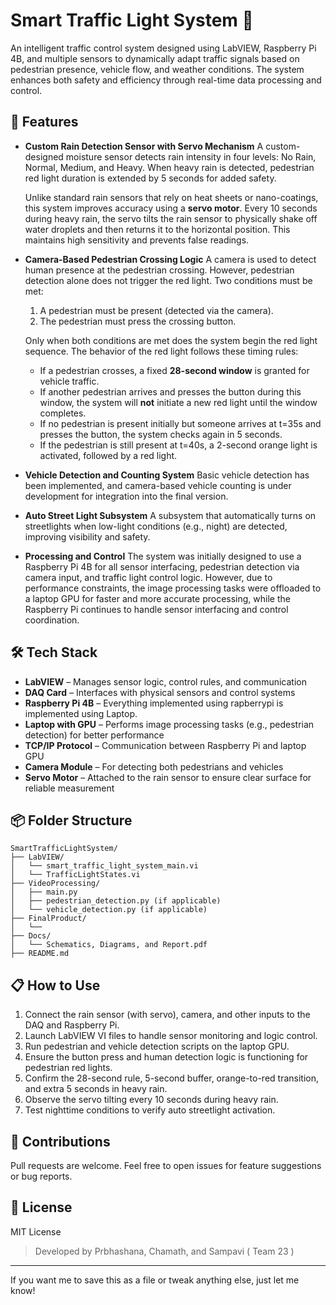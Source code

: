 

# Smart Traffic Light System 🚦

An intelligent traffic control system designed using LabVIEW, Raspberry Pi 4B, and multiple sensors to dynamically adapt traffic signals based on pedestrian presence, vehicle flow, and weather conditions. The system enhances both safety and efficiency through real-time data processing and control.

## 🔧 Features

* **Custom Rain Detection Sensor with Servo Mechanism**
  A custom-designed moisture sensor detects rain intensity in four levels: No Rain, Normal, Medium, and Heavy. When heavy rain is detected, pedestrian red light duration is extended by 5 seconds for added safety.

  Unlike standard rain sensors that rely on heat sheets or nano-coatings, this system improves accuracy using a **servo motor**. Every 10 seconds during heavy rain, the servo tilts the rain sensor to physically shake off water droplets and then returns it to the horizontal position. This maintains high sensitivity and prevents false readings.

* **Camera-Based Pedestrian Crossing Logic**
  A camera is used to detect human presence at the pedestrian crossing. However, pedestrian detection alone does not trigger the red light. Two conditions must be met:

  1. A pedestrian must be present (detected via the camera).
  2. The pedestrian must press the crossing button.

  Only when both conditions are met does the system begin the red light sequence. The behavior of the red light follows these timing rules:

  * If a pedestrian crosses, a fixed **28-second window** is granted for vehicle traffic.
  * If another pedestrian arrives and presses the button during this window, the system will **not** initiate a new red light until the window completes.
  * If no pedestrian is present initially but someone arrives at t=35s and presses the button, the system checks again in 5 seconds.
  * If the pedestrian is still present at t=40s, a 2-second orange light is activated, followed by a red light.

* **Vehicle Detection and Counting System**
  Basic vehicle detection has been implemented, and camera-based vehicle counting is under development for integration into the final version.

* **Auto Street Light Subsystem**
  A subsystem that automatically turns on streetlights when low-light conditions (e.g., night) are detected, improving visibility and safety.

* **Processing and Control**
  The system was initially designed to use a Raspberry Pi 4B for all sensor interfacing, pedestrian detection via camera input, and traffic light control logic. However, due to performance constraints, the image processing tasks were offloaded to a laptop GPU for faster and more accurate processing, while the Raspberry Pi continues to handle sensor interfacing and control coordination.

## 🛠️ Tech Stack

* **LabVIEW** – Manages sensor logic, control rules, and communication
* **DAQ Card** – Interfaces with physical sensors and control systems
* **Raspberry Pi 4B** – Everything implemented using rapberrypi is implemented using Laptop.
* **Laptop with GPU** – Performs image processing tasks (e.g., pedestrian detection) for better performance
* **TCP/IP Protocol** – Communication between Raspberry Pi and laptop GPU
* **Camera Module** – For detecting both pedestrians and vehicles
* **Servo Motor** – Attached to the rain sensor to ensure clear surface for reliable measurement

## 📦 Folder Structure

```
SmartTrafficLightSystem/
├── LabVIEW/
│   └── smart_traffic_light_system_main.vi
│   └── TrafficLightStates.vi
├── VideoProcessing/
│   ├── main.py
│   ├── pedestrian_detection.py (if applicable)
│   └── vehicle_detection.py (if applicable)
├── FinalProduct/
│   └── 
├── Docs/
│   └── Schematics, Diagrams, and Report.pdf
├── README.md
```

## 📋 How to Use

1. Connect the rain sensor (with servo), camera, and other inputs to the DAQ and Raspberry Pi.
2. Launch LabVIEW VI files to handle sensor monitoring and logic control.
3. Run pedestrian and vehicle detection scripts on the laptop GPU.
4. Ensure the button press and human detection logic is functioning for pedestrian red lights.
5. Confirm the 28-second rule, 5-second buffer, orange-to-red transition, and extra 5 seconds in heavy rain.
6. Observe the servo tilting every 10 seconds during heavy rain.
7. Test nighttime conditions to verify auto streetlight activation.

## 🤝 Contributions

Pull requests are welcome. Feel free to open issues for feature suggestions or bug reports.

## 📜 License

MIT License



> Developed by Prbhashana, Chamath, and Sampavi ( Team 23 )

---

If you want me to save this as a file or tweak anything else, just let me know!
